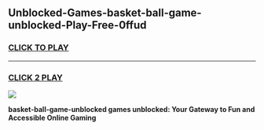 
## Unblocked-Games-basket-ball-game-unblocked-Play-Free-0ffud
<h3>
<a href="https://premium76.site?title=basket-ball-game-unblocked&ref=09A">CLICK TO PLAY</a></h3>
<hr>

<h3>
<a href="https://premium76.site?title=basket-ball-game-unblocked&ref=09A">CLICK 2 PLAY</a>
  
</h3>

<a href="https://premium76.site?title=basket-ball-game-unblocked&ref=09A"><img src="https://clearcache.store/games.png"></a>


**basket-ball-game-unblocked games unblocked: Your Gateway to Fun and Accessible Online Gaming**
